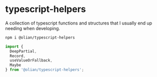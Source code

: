 # typescript-helpers

A collection of typescript functions and structures that I usually end up needing when developing.

```sh
npm i @olian/typescript-helpers
```

```ts
import {
  DeepPartial,
  Record,
  useValueOrFallback,
  Maybe
} from '@olian/typescript-helpers';
```
